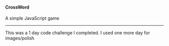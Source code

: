 #### CrossWord
A simple JavaScript game

---

This was a 1 day code challenge I completed. I used one more day for images/polish

